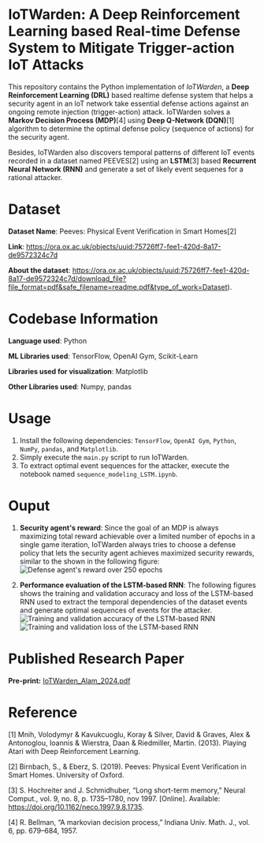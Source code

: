 # IoTWarden: A Deep Reinforcement Learning based Real-time Defense System to Mitigate Trigger-action IoT Attacks 
This repository contains the Python implementation of _IoTWarden_, a **Deep Reinforcement Learning (DRL)** based realtime defense system that helps a security agent in an IoT network take essential defense actions against an ongoing remote injection (trigger-action) attack. IoTWarden solves a **Markov Decision Process (MDP)**[4] using **Deep Q-Network (DQN)**[1] algorithm to determine the optimal defense policy (sequence of actions) for the security agent.

Besides, IoTWarden also discovers temporal patterns of different IoT events recorded in a dataset named PEEVES[2] using an **LSTM**[3] based **Recurrent Neural Network (RNN)** and generate a set of likely event sequenes for a rational attacker.

# Dataset
**Dataset Name**: Peeves: Physical Event Verification in Smart Homes[2]

**Link**: https://ora.ox.ac.uk/objects/uuid:75726ff7-fee1-420d-8a17-de9572324c7d

**About the dataset**: https://ora.ox.ac.uk/objects/uuid:75726ff7-fee1-420d-8a17-de9572324c7d/download_file?file_format=pdf&safe_filename=readme.pdf&type_of_work=Dataset).

# Codebase Information
**Language used**: Python

**ML Libraries used**: TensorFlow, OpenAI Gym, Scikit-Learn

**Libraries used for visualization**: Matplotlib

**Other Libraries used**: Numpy, pandas

# Usage
1. Install the following dependencies: `TensorFlow`, `OpenAI Gym`, `Python`, `NumPy`, `pandas`, and `Matplotlib`.
2. Simply execute the `main.py` script to run IoTWarden.
3. To extract optimal event sequences for the attacker, execute the notebook named `sequence_modeling_LSTM.ipynb`.

# Ouput
1) **Security agent's reward**: Since the goal of an MDP is always maximizing total reward achievable over a limited number of epochs in a single game iteration, IoTWarden always tries to choose a defense policy that lets the security agent achieves maximized security rewards, similar to the shown in the following figure:
![Defense agent's reward over 250 epochs](https://github.com/mmalam3/DQN-TensorFlow-Gym/blob/main/Evaluation/reward_vs_episodes.png)

2) **Performance evaluation of the LSTM-based RNN**: The following figures shows the training and validation accuracy and loss of the LSTM-based RNN used to extract the temporal dependencies of the dataset events and generate optimal sequences of events for the attacker. 
![Training and validation accuracy of the LSTM-based RNN](https://github.com/mmalam3/DQN-TensorFlow-Gym/blob/main/Evaluation/accuracy_plot.png)
![Training and validation loss of the LSTM-based RNN](https://github.com/mmalam3/DQN-TensorFlow-Gym/blob/main/Evaluation/loss_plot.png) 

# Published Research Paper
**Pre-print:** [IoTWarden_Alam_2024.pdf](https://github.com/mmalam3/DQN-TensorFlow-Gym/blob/7fddff858006664f841438be3908deb93bcad6ed/IoTWarden_Alam_2024.pdf)

# Reference
[1] Mnih, Volodymyr & Kavukcuoglu, Koray & Silver, David & Graves, Alex & Antonoglou, Ioannis & Wierstra, Daan & Riedmiller, Martin. (2013). Playing Atari with Deep Reinforcement Learning. 

[2] Birnbach, S., & Eberz, S. (2019). Peeves: Physical Event Verification in Smart Homes. University of Oxford.

[3] S. Hochreiter and J. Schmidhuber, “Long short-term memory,” Neural Comput., vol. 9, no. 8, p. 1735–1780, nov 1997. [Online]. Available: https://doi.org/10.1162/neco.1997.9.8.1735.

[4] R. Bellman, “A markovian decision process,” Indiana Univ. Math. J., vol. 6, pp. 679–684, 1957.
